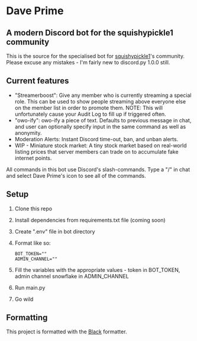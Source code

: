 # Dave Prime
## A modern Discord bot for the squishypickle1 community

This is the source for the specialised bot for [squishypickle1](https://www.twitch.tv/squishypickle1)'s community.
Please excuse any mistakes - I'm fairly new to discord.py 1.0.0 still.

## Current features

- "Streamerboost": Give any member who is currently streaming a special role. This can be used to show people streaming above everyone else on the member list in order to promote them. NOTE: This will unfortunately cause your Audit Log to fill up if triggered often.
- "owo-ify": owo-ify a piece of text. Defaults to previous message in chat, and user can optionally specify input in the same command as well as anonymity.
- Moderation Alerts: Instant Discord time-out, ban, and unban alerts.
- WIP - Miniature stock market: A tiny stock market based on real-world listing prices that server members can trade on to accumulate fake internet points.

All commands in this bot use Discord's slash-commands. Type a "/" in chat and select Dave Prime's icon to see all of the commands.

## Setup

1.  Clone this repo
2.  Install dependencies from requirements.txt file (coming soon)
3.  Create ".env" file in bot directory
4.  Format like so:
    
    ```
    BOT_TOKEN=""
    ADMIN_CHANNEL=""
    ```
    
3.  Fill the variables with the appropriate values - token in BOT\_TOKEN, admin channel snowflake in ADMIN\_CHANNEL
4.  Run main.py
5.  Go wild

## Formatting

This project is formatted with the [Black](https://github.com/psf/black) formatter.
